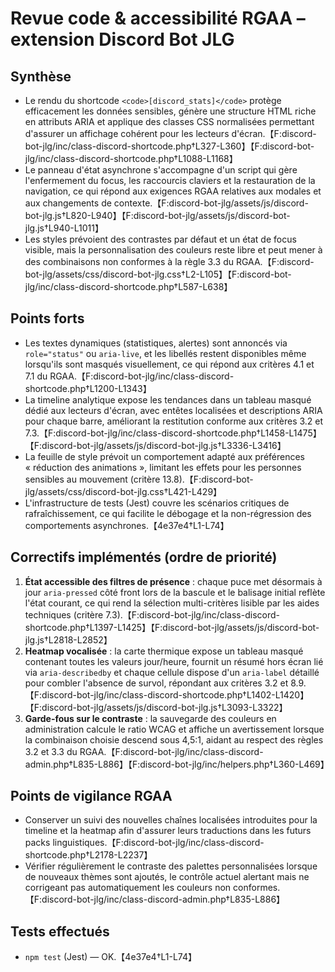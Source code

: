 # Revue code & accessibilité RGAA – extension Discord Bot JLG

## Synthèse
- Le rendu du shortcode `<code>[discord_stats]</code>` protège efficacement les données sensibles, génère une structure HTML riche en attributs ARIA et applique des classes CSS normalisées permettant d'assurer un affichage cohérent pour les lecteurs d'écran.【F:discord-bot-jlg/inc/class-discord-shortcode.php†L327-L360】【F:discord-bot-jlg/inc/class-discord-shortcode.php†L1088-L1168】
- Le panneau d'état asynchrone s'accompagne d'un script qui gère l'enfermement du focus, les raccourcis claviers et la restauration de la navigation, ce qui répond aux exigences RGAA relatives aux modales et aux changements de contexte.【F:discord-bot-jlg/assets/js/discord-bot-jlg.js†L820-L940】【F:discord-bot-jlg/assets/js/discord-bot-jlg.js†L940-L1011】
- Les styles prévoient des contrastes par défaut et un état de focus visible, mais la personnalisation des couleurs reste libre et peut mener à des combinaisons non conformes à la règle 3.3 du RGAA.【F:discord-bot-jlg/assets/css/discord-bot-jlg.css†L2-L105】【F:discord-bot-jlg/inc/class-discord-shortcode.php†L587-L638】

## Points forts
- Les textes dynamiques (statistiques, alertes) sont annoncés via <code>role="status"</code> ou <code>aria-live</code>, et les libellés restent disponibles même lorsqu'ils sont masqués visuellement, ce qui répond aux critères 4.1 et 7.1 du RGAA.【F:discord-bot-jlg/inc/class-discord-shortcode.php†L1200-L1343】
- La timeline analytique expose les tendances dans un tableau masqué dédié aux lecteurs d'écran, avec entêtes localisées et descriptions ARIA pour chaque barre, améliorant la restitution conforme aux critères 3.2 et 7.3.【F:discord-bot-jlg/inc/class-discord-shortcode.php†L1458-L1475】【F:discord-bot-jlg/assets/js/discord-bot-jlg.js†L3336-L3416】
- La feuille de style prévoit un comportement adapté aux préférences « réduction des animations », limitant les effets pour les personnes sensibles au mouvement (critère 13.8).【F:discord-bot-jlg/assets/css/discord-bot-jlg.css†L421-L429】
- L'infrastructure de tests (Jest) couvre les scénarios critiques de rafraîchissement, ce qui facilite le débogage et la non-régression des comportements asynchrones.【4e37e4†L1-L74】

## Correctifs implémentés (ordre de priorité)
1. **État accessible des filtres de présence** : chaque puce met désormais à jour <code>aria-pressed</code> côté front lors de la bascule et le balisage initial reflète l'état courant, ce qui rend la sélection multi-critères lisible par les aides techniques (critère 7.3).【F:discord-bot-jlg/inc/class-discord-shortcode.php†L1397-L1425】【F:discord-bot-jlg/assets/js/discord-bot-jlg.js†L2818-L2852】
2. **Heatmap vocalisée** : la carte thermique expose un tableau masqué contenant toutes les valeurs jour/heure, fournit un résumé hors écran lié via <code>aria-describedby</code> et chaque cellule dispose d'un <code>aria-label</code> détaillé pour combler l'absence de survol, répondant aux critères 3.2 et 8.9.【F:discord-bot-jlg/inc/class-discord-shortcode.php†L1402-L1420】【F:discord-bot-jlg/assets/js/discord-bot-jlg.js†L3093-L3322】
3. **Garde-fous sur le contraste** : la sauvegarde des couleurs en administration calcule le ratio WCAG et affiche un avertissement lorsque la combinaison choisie descend sous 4,5:1, aidant au respect des règles 3.2 et 3.3 du RGAA.【F:discord-bot-jlg/inc/class-discord-admin.php†L835-L886】【F:discord-bot-jlg/inc/helpers.php†L360-L469】

## Points de vigilance RGAA
- Conserver un suivi des nouvelles chaînes localisées introduites pour la timeline et la heatmap afin d'assurer leurs traductions dans les futurs packs linguistiques.【F:discord-bot-jlg/inc/class-discord-shortcode.php†L2178-L2237】
- Vérifier régulièrement le contraste des palettes personnalisées lorsque de nouveaux thèmes sont ajoutés, le contrôle actuel alertant mais ne corrigeant pas automatiquement les couleurs non conformes.【F:discord-bot-jlg/inc/class-discord-admin.php†L835-L886】

## Tests effectués
- <code>npm test</code> (Jest) — OK.【4e37e4†L1-L74】
